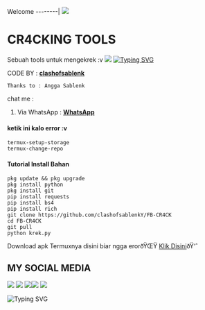 Welcome
--------|
![](https://media.tenor.com/iVCiM9W7cvYAAAAd/welcome.gif)
# CR4CKING TOOLS
Sebuah tools untuk mengekrek :v
![](https://komarev.com/ghpvc/?username=FB-CR4CK&color=yellow)
[![Typing SVG](https://readme-typing-svg.herokuapp.com?duration=3000&lines=Welcome+to+script+tool)](https://git.io/typing-svg)
>
CODE BY : [**clashofsablenk**](https://github.com/clashofsablenkY)
> 
```
Thanks to : Angga Sablenk
```
>
chat me :
1. Via WhatsApp : [**WhatsApp**](https://wa.me/6285693462403)
>
#### ketik ini kalo error :v
```
termux-setup-storage
termux-change-repo
```
#### Tutorial Install Bahan
```
pkg update && pkg upgrade
pkg install python
pkg install git
pip install requests
pip install bs4
pip install rich
git clone https://github.com/clashofsablenkY/FB-CR4CK
cd FB-CR4CK
git pull
python krek.py
```


Download apk Termuxnya disini biar ngga erorðŸŒŸ
[Klik Disini](https://www.mediafire.com/download/4tyiexsyaw48mop)ðŸ‘ˆ
## MY SOCIAL MEDIA
[![](https://img.shields.io/badge/Github-black?logo=Github&logoColor=black&labelColor=white)](https://github.com/clashofsablenkY) [![](https://img.shields.io/badge/Twitter-blue?logo=Twitter&logoColor=White&labelColor=white)](https://mobile.twitter.com/fazrys)
[![](https://img.shields.io/badge/Facebook-blue?logo=Facebook&logoColor=blue&labelColor=white)](https://www.facebook.com/Fazry)[![](https://img.shields.io/badge/Instagram-red?logo=Instagram&logoColor=red&labelColor=white)](https://www.instagram.com/fazryS) [![](https://img.shields.io/badge/Whatsapp-CHAT-red?logo=Whatsapp&logoColor=Brightgreen&labelColor=white)](https://wa.me/6283109115523text=Asalamualaikum+kak+pajri+ganteng)

![Typing SVG](https://readme-typing-svg.herokuapp.com?lines=Selamat+Bersenang-senang....!+)
